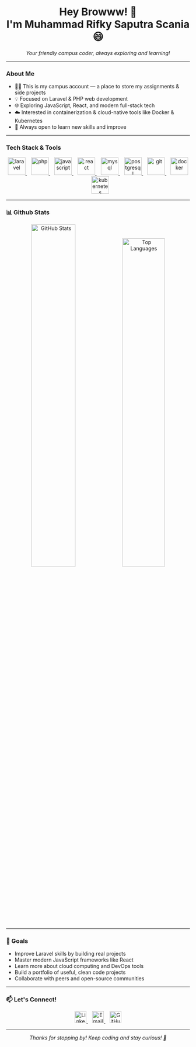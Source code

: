 <h1 align="center">
  Hey Browww! 🚀<br/>
  I'm Muhammad Rifky Saputra Scania 😄
</h1>

<p align="center">
  <i>Your friendly campus coder, always exploring and learning!</i>
</p>

---

### About Me

- 👨‍💻 This is my campus account — a place to store my assignments & side projects  
- 💡 Focused on Laravel & PHP web development  
- 🌐 Exploring JavaScript, React, and modern full-stack tech  
- ☁️ Interested in containerization & cloud-native tools like Docker & Kubernetes  
- 🎯 Always open to learn new skills and improve  

---

### Tech Stack & Tools

<p align="center">
  <a href="https://laravel.com" target="_blank" rel="noreferrer">
    <img src="https://cdn.jsdelivr.net/gh/devicons/devicon/icons/laravel/laravel-original.svg" alt="laravel" width="48" height="48"/>
  </a>
  &nbsp;&nbsp;
  <a href="https://www.php.net" target="_blank" rel="noreferrer">
    <img src="https://cdn.jsdelivr.net/gh/devicons/devicon/icons/php/php-original.svg" alt="php" width="48" height="48"/>
  </a>
  &nbsp;&nbsp;
  <a href="https://www.javascript.com" target="_blank" rel="noreferrer">
    <img src="https://cdn.jsdelivr.net/gh/devicons/devicon/icons/javascript/javascript-original.svg" alt="javascript" width="48" height="48"/>
  </a>
  &nbsp;&nbsp;
  <a href="https://reactjs.org" target="_blank" rel="noreferrer">
    <img src="https://cdn.jsdelivr.net/gh/devicons/devicon/icons/react/react-original.svg" alt="react" width="48" height="48"/>
  </a>
  &nbsp;&nbsp;
  <a href="https://www.mysql.com" target="_blank" rel="noreferrer">
    <img src="https://cdn.jsdelivr.net/gh/devicons/devicon/icons/mysql/mysql-original.svg" alt="mysql" width="48" height="48"/>
  </a>
  &nbsp;&nbsp;
  <a href="https://www.postgresql.org" target="_blank" rel="noreferrer">
    <img src="https://cdn.jsdelivr.net/gh/devicons/devicon/icons/postgresql/postgresql-original.svg" alt="postgresql" width="48" height="48"/>
  </a>
  &nbsp;&nbsp;
  <a href="https://git-scm.com" target="_blank" rel="noreferrer">
    <img src="https://cdn.jsdelivr.net/gh/devicons/devicon/icons/git/git-original.svg" alt="git" width="48" height="48"/>
  </a>
  &nbsp;&nbsp;
  <a href="https://www.docker.com" target="_blank" rel="noreferrer">
    <img src="https://cdn.jsdelivr.net/gh/devicons/devicon/icons/docker/docker-original.svg" alt="docker" width="48" height="48"/>
  </a>
  &nbsp;&nbsp;
  <a href="https://kubernetes.io" target="_blank" rel="noreferrer">
    <img src="https://cdn.jsdelivr.net/gh/devicons/devicon/icons/kubernetes/kubernetes-plain.svg" alt="kubernetes" width="48" height="48"/>
  </a>
</p>


---

### 📊 Github Stats

<p align="center">
  <img src="https://github-readme-stats.vercel.app/api?username=Justrifkyyy&show_icons=true&theme=radical&include_all_commits=true&count_private=true" alt="GitHub Stats" width="49%" />
  <img src="https://github-readme-stats.vercel.app/api/top-langs/?username=Justrifkyyy&layout=compact&theme=radical&langs_count=8" alt="Top Languages" width="48%" />
</p>

---

### 🎯 Goals

- Improve Laravel skills by building real projects  
- Master modern JavaScript frameworks like React  
- Learn more about cloud computing and DevOps tools  
- Build a portfolio of useful, clean code projects  
- Collaborate with peers and open-source communities  

---

### 📫 Let's Connect!

<p align="center">
  <a href="https://linkedin.com/in/muhammadrifkysc" target="_blank" rel="noreferrer">
    <img src="https://cdn-icons-png.flaticon.com/32/174/174857.png" alt="LinkedIn" width="32" height="32"/>
  </a>
  &nbsp;&nbsp;
  <a href="mailto:muhammad.rifky@email.com" target="_blank" rel="noreferrer">
    <img src="https://cdn-icons-png.flaticon.com/32/732/732200.png" alt="Email" width="32" height="32"/>
  </a>
  &nbsp;&nbsp;
  <a href="https://github.com/Justrifkyyy" target="_blank" rel="noreferrer">
    <img src="https://cdn-icons-png.flaticon.com/32/25/25231.png" alt="GitHub" width="32" height="32"/>
  </a>
</p>

---

<p align="center"><i>Thanks for stopping by! Keep coding and stay curious! 🚀</i></p>
